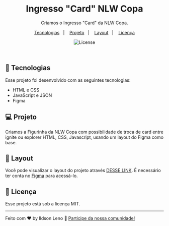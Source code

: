 <h1 align="center"> Ingresso "Card" NLW Copa </h1>

<p align="center">
Criamos o Ingresso "Card" da NLW Copa.
</p>

<p align="center">
  <a href="#-tecnologias">Tecnologias</a>&nbsp;&nbsp;&nbsp;|&nbsp;&nbsp;&nbsp;
  <a href="#-projeto">Projeto</a>&nbsp;&nbsp;&nbsp;|&nbsp;&nbsp;&nbsp;
  <a href="#-layout">Layout</a>&nbsp;&nbsp;&nbsp;|&nbsp;&nbsp;&nbsp;
  <a href="#memo-licença">Licença</a>
</p>

<p align="center">
  <img alt="License" src="https://img.shields.io/static/v1?label=license&message=MIT&color=49AA26&labelColor=000000">
</p>

<br>

## 🚀 Tecnologias

Esse projeto foi desenvolvido com as seguintes tecnologias:

- HTML e CSS
- JavaScript e JSON
- Figma

## 💻 Projeto

Criamos a Figurinha da NLW Copa com possibilidade de troca de card entre ignite ou explorer HTML, CSS, Javascript, usando um layout do Figma como base.

## 🔖 Layout

Você pode visualizar o layout do projeto através [DESSE LINK](https://www.figma.com/file/X2OxpNEtgU972UFC4m1Jyo/NLW-Copa-Card-(Copy)?node-id=0%3A1). É necessário ter conta no [Figma](https://figma.com) para acessá-lo.

## :memo: Licença

Esse projeto está sob a licença MIT.

---

Feito com ♥ by Ildson Leno :wave: [Participe da nossa comunidade!](https://discord.gg/rocketseat)
